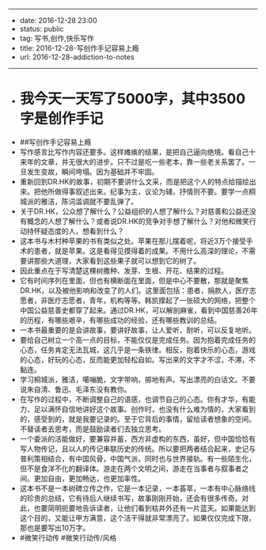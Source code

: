 - --
- date: 2016-12-28 23:00
- status: public
- tag: 写书,创作,快乐写作
- title: 2016-12-28-写创作手记容易上瘾
- url: 2016-12-28-addiction-to-notes
- --
- # 我今天一天写了5000字，其中3500字是创作手记
- ##写创作手记容易上瘾
- 写作感言比写作内容还要多。这样瘫痪的结果，是把自己逼向绝境。看自己十来年的文章，并无很大的进步。只不过是吃一些老本，靠一些老关系罢了。一旦发生变故，瞬间垮塌。因为基础并不牢固。
- 重新回到DR.HK的故事，初期不要讲什么文采，而是把这个人的特点给描绘出来。把他所做得事叙述出来。纪事为主，议论为辅，抒情则不要。要学一点桐城派的雅洁，陈词滥调就不要乱弹了。
- 关于DR.HK，公众想了解什么？公益组织的人想了解什么？对慈善和公益还没有概念的人想了解什么？或者说DR.HK的竞争对手想了解什么？对他和微笑行动持怀疑态度的人，想看到什么？
- 这本书与木村种苹果的书有类似之处。苹果在那儿摆着呢，将近3万个接受手术的患者，就是苹果。这是看得见摸得着的成果。不用什么高深的理论，不需要讲那些大道理，大家看到这些果子就可以想到它的树了。
- 因此重点在于写清楚这棵树撒种、发芽、生根、开花、结果的过程。
- 它有时间序列在里面，但也有横断面在里面，但是中心不要散，那就是聚焦DR.HK，以及被他影响和改变了的人们。这里面包括：患者，捐款人，医疗志愿者，非医疗志愿者，青年，机构等等。韩凯撑起了一张硕大的网络，把整个中国公益慈善史都穿了起来。通过DR.HK，可以解剖麻雀，看到中国慈善26年的历程，有哪些艰辛，有哪些成功的经验，还有哪些教训的总结。
- 一本书最重要的是会讲故事，要讲好故事，让人爱听，耐听，可以反复地听。
- 要给自己树立一个高一点的目标，不能仅仅是完成任务。因为抱着完成任务的心态，任务肯定无法瓦城，这几乎是一条铁律。相反，抱着快乐的心态，游戏的心态，好玩的心态，反而能更加轻松自如。写出来的文字才不涩，不滞，不黏连。
- 学习桐城派，雅洁，噶嘣脆，文字带响，掷地有声。写出漂亮的白话文。不要说朱自清、鲁迅、毛泽东没有教你。
- 在写作的过程中，不断调整自己的语感，也调节自己的心态。你有才华，有能力，足以满怀自信地讲好这个故事。创作时，也没有什么难为情的，大家看到的，感受到的，就是我要记录的。至于它背后的事情，留给读者想象的空间。不替读者去思考，而是鼓励读者们去独立思考。
- 一个委派的活能做好，要兼容并蓄，西方非虚构的东西，虽好，但中国恰恰有写人物传记，且以人的传记串联历史的传统。所以要把两者结合起来，史记与普利策相结合，有中国风骨，中国气派，同时也与世界接轨。有一些陌生化，但不是食洋不化的翻译体。游走在两个文明之间，游走在当事者与叙事者之间。更加自由，更加畅达，也更加率性。
- 这本书不是一本树碑立传之作，它是一本记录，一本荟萃，一本有中心脉络线的珍贵的总结，它有待后人继续书写，故事刚刚开始，还会有很多传奇。对此，也要简明扼要地告诉读者，让他们看到枯井外还有一片蓝天。如果能达到这个目的，又能让甲方满意，这个活干得就非常漂亮了。如果仅仅完成下限，那也是要写出10万字。
- #微笑行动传 #微笑行动传/风格
